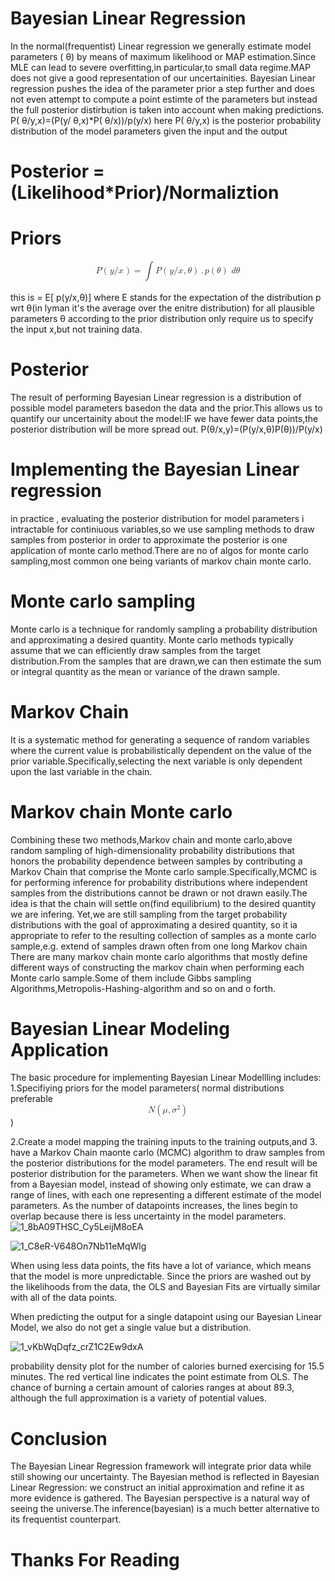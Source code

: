 # Bayesian Linear Regression
 In the normal(frequentist) Linear regression we generally estimate model parameters ( &#x3B8;) by means of maximum likelihood or MAP estimation.Since MLE can lead to severe overfitting,in particular,to small data regime.MAP does not give a good representation of our uncertainities. Bayesian Linear regression pushes the idea of the parameter prior a step further and does not even attempt to compute a point estimte of the parameters but instead the full posterior distirbution is taken into account when making predictions.
 P( &#x3B8;/y,x)=(P(y/ &#x3B8;,x)*P( &#x3B8;/x))/p(y/x)
 here P( &#x3B8;/y,x) is the posterior probability distribution  of the model parameters given the input and the output
# Posterior =(Likelihood*Prior)/Normaliztion

# Priors
 <math xmlns="http://www.w3.org/1998/Math/MathML" display="block">
  <mi>P</mi>
  <mrow data-mjx-texclass="INNER">
    <mo data-mjx-texclass="OPEN">(</mo>
    <mfrac>
      <mi>y</mi>
      <mi>/</mi>
      <mi>x</mi>
    </mfrac>
    <mo data-mjx-texclass="CLOSE">)</mo>
  </mrow>
  <mo>=</mo>
  <msubsup>
    <mo data-mjx-texclass="OP">&#x222B;</mo>
    <mrow></mrow>
    <mrow></mrow>
  </msubsup>
  <mi>P</mi>
  <mrow data-mjx-texclass="INNER">
    <mo data-mjx-texclass="OPEN">(</mo>
    <mfrac>
      <mi>y</mi>
      <mi>/</mi>
      <mi>x</mi>
    </mfrac>
    <mo>,</mo>
    <mi>&#x3B8;</mi>
    <mo data-mjx-texclass="CLOSE">)</mo>
  </mrow>
  <mo>.</mo>
  <mi>p</mi>
  <mrow data-mjx-texclass="INNER">
    <mo data-mjx-texclass="OPEN">(</mo>
    <mi>&#x3B8;</mi>
    <mo data-mjx-texclass="CLOSE">)</mo>
  </mrow>
  <mtext>&#xA0;</mtext>
  <mi>d</mi>
  <mi>&#x3B8;</mi>
</math>
 
 this is = E[ p(y/x,&#x3B8;)] where E stands for the expectation of  the distribution p wrt &#x3B8;(in lyman it's the average over the enitre distribution)
 for all plausible parameters &#x3B8; according to the prior distribution only require us to specify the input x,but not training data.
 
# Posterior
The result of performing Bayesian Linear regression is a distribution of possible model parameters basedon the data and the prior.This allows us to quantify our uncertainity about the model:IF we have fewer data points,the posterior distribution will be more spread out.
P(&#x3B8;/x,y)=(P(y/x,&#x3B8;)P(&#x3B8;))/P(y/x)
# Implementing the Bayesian Linear regression 
 in practice , evaluating the posterior distribution for model parameters i intractable for continiuous variables,so we use sampling methods to draw samples from posterior in order to approximate the posterior is one application of monte carlo method.There are no of algos for monte carlo sampling,most common one being variants of markov chain monte carlo.
 
# Monte carlo sampling
 Monte carlo is a technique for randomly sampling a probability distribution and approximating a desired quantity.
 Monte carlo methods typically assume that we can efficiently draw samples from the target distribution.From the samples that are drawn,we can then estimate the sum or integral quantity as the mean or variance of the drawn sample.

# Markov Chain 
It is a systematic method for generating a sequence of random variables where the current value is probabilistically dependent on the value of the prior variable.Specifically,selecting the next variable is only dependent upon the last variable in the chain.
# Markov chain Monte carlo
 Combining these two methods,Markov chain and  monte carlo,above random sampling of high-dimensionality probability distributions that honors the probability dependence between samples by contributing a Markov Chain that comprise the Monte carlo sample.Specifically,MCMC is for performing inference for probability distributions where independent samples from the distributions cannot be drawn or not drawn easily.The idea is that the chain will settle on(find equilibrium) to the desired quantity we are infering.
 Yet,we are still sampling from the target probability distributions with the goal of approximating a desired quantity, so it ia appropriate to refer to the resulting collection of samples as a monte carlo sample,e.g.  extend of samples drawn often from one long Markov chain
 There are many markov chain monte carlo algorithms that mostly define different ways of constructing the markov chain when performing each Monte carlo sample.Some of them include Gibbs sampling Algorithms,Metropolis-Hashing-algorithm and so on and o forth.
# Bayesian Linear Modeling Application
The basic procedure for implementing Bayesian Linear Modellling includes:
1.Specifiying priors for the model parameters( normal distributions preferable <math xmlns="http://www.w3.org/1998/Math/MathML" display="block">
  <mi>N</mi>
  <mrow data-mjx-texclass="INNER">
    <mo data-mjx-texclass="OPEN">(</mo>
    <mi>&#x3BC;</mi>
    <mo>,</mo>
    <msup>
      <mi>&#x3C3;</mi>
      <mn>2</mn>
    </msup>
    <mo data-mjx-texclass="CLOSE">)</mo>
  </mrow>
</math>) 

2.Create a model mapping the training inputs to the training outputs,and 
3. have a Markov Chain maonte carlo (MCMC) algorithm to draw samples from the posterior distributions for the model parameters.
The end result will be posterior distribution for the parameters.
When we want show the linear fit from a Bayesian model, instead of showing only estimate, we can draw a range of lines, with each one representing a different estimate of the model parameters. As the number of datapoints increases, the lines begin to overlap because there is less uncertainty in the model parameters.
![1_8bA09THSC_Cy5LeijM8oEA](https://user-images.githubusercontent.com/70088281/111058347-02bf4000-84b4-11eb-94d4-1f008040f470.png) 

![1_C8eR-V648On7Nb11eMqWlg](https://user-images.githubusercontent.com/70088281/111058375-369a6580-84b4-11eb-8913-202339fe03d8.png)

When using less data points, the fits have a lot of variance, which means that the model is more unpredictable. Since the priors are washed out by the likelihoods from the data, the OLS and Bayesian Fits are virtually similar with all of the data points.<br />

When predicting the output for a single datapoint using our Bayesian Linear Model, we also do not get a single value but a distribution.

![1_vKbWqDqfz_crZ1C2Ew9dxA](https://user-images.githubusercontent.com/70088281/111058448-b9bbbb80-84b4-11eb-9d9c-c39495874b6d.png)

 probability density plot for the number of calories burned exercising for 15.5 minutes. The red vertical line indicates the point estimate from OLS.
 The chance of burning a certain amount of calories ranges at about 89.3, although the full approximation is a variety of potential values.
 # Conclusion
 The Bayesian Linear Regression framework will integrate prior data while still showing our uncertainty. The Bayesian method is reflected in Bayesian Linear Regression: we construct an initial approximation and refine it as more evidence is gathered. The Bayesian perspective is a natural way of seeing the universe.The inference(bayesian) is a much better alternative to its frequentist counterpart.
# Thanks For Reading
